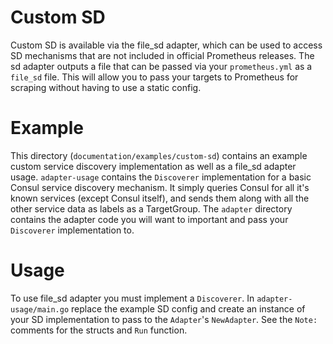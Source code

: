 # Custom SD
Custom SD is available via the file_sd adapter, which can be used to access SD mechanisms that are not 
included in official Prometheus releases. The sd adapter outputs a file that can be passed via your `prometheus.yml` 
as a `file_sd` file. This will allow you to pass your targets to Prometheus for scraping without having 
to use a static config.

# Example
This directory (`documentation/examples/custom-sd`) contains an example custom service discovery implementation
as well as a file_sd adapter usage. `adapter-usage` contains the `Discoverer` implementation for a basic Consul
service discovery mechanism. It simply queries Consul for all it's known services (except Consul itself), 
and sends them along with all the other service data as labels as a TargetGroup.
The `adapter` directory contains the adapter code you will want to important and pass your `Discoverer` 
implementation to.

# Usage
To use file_sd adapter you must implement a `Discoverer`. In `adapter-usage/main.go` replace the example 
SD config and create an instance of your SD implementation to pass to the `Adapter`'s `NewAdapter`. See the
`Note:` comments for the structs and `Run` function.